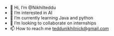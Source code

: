 - 👋 Hi, I’m @Nikhilteddu
- 👀 I’m interested in AI
- 🌱 I’m currently learning Java and python
- 💞️ I’m looking to collaborate on internships
- 📫 How to reach me teddunikhilnick@gmail.com

<!---
Nikhilteddu/Nikhilteddu is a ✨ special ✨ repository because its `README.md` (this file) appears on your GitHub profile.
You can click the Preview link to take a look at your changes.
--->
